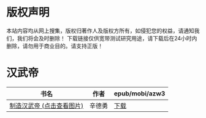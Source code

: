 # 版权声明

本站内容均从网上搜集，版权归著作人及版权方所有，如侵犯您的权益，请通知我们，我们将会及时删除！ 下载链接仅供宽带测试研究用途，请下载后在24小时内删除，请勿用于商业目的。请支持正版！

# 汉武帝

| 书名 | 作者 | epub/mobi/azw3 |
| --- | --- | --- |
| [制造汉武帝 (点击查看图片)](https://www.dushupai.com/attachment/2024/06/06/23b62ea412bb1f86.jpg) | 辛德勇 | [下载](https://url89.ctfile.com/f/31084289-1357030171-cabd6a?p=8866) |

